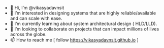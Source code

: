 - 👋 Hi, I’m @vikasyadavnsit
- 👀 I’m interested in designing systems that are highly reliable/available and can scale with ease. 
- 🌱 I’m currently learning about system architectural design ( HLD/LLD).
- 💞️ I’m looking to collaborate on projects that can impact millions of lives across the globe.
- 📫 How to reach me [ follow https://vikasyadavnsit.github.io ]

<!---
vikasyadavnsit/vikasyadavnsit is a ✨ special ✨ repository because its `README.md` (this file) appears on your GitHub profile.
You can click the Preview link to take a look at your changes.
--->
